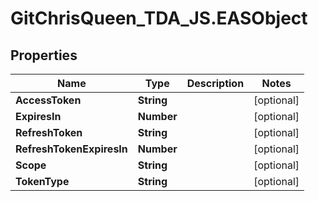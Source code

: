# GitChrisQueen_TDA_JS.EASObject

## Properties
Name | Type | Description | Notes
------------ | ------------- | ------------- | -------------
**AccessToken** | **String** |  | [optional] 
**ExpiresIn** | **Number** |  | [optional] 
**RefreshToken** | **String** |  | [optional] 
**RefreshTokenExpiresIn** | **Number** |  | [optional] 
**Scope** | **String** |  | [optional] 
**TokenType** | **String** |  | [optional] 


